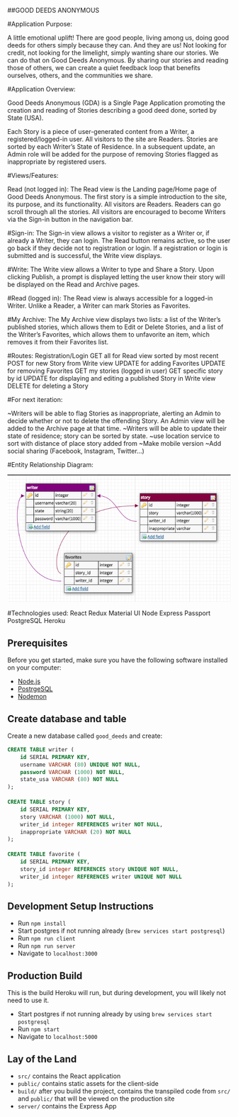 ##GOOD DEEDS ANONYMOUS

#Application Purpose:

A little emotional uplift! There are good people, living among us, doing good deeds for others simply because they can. And they are us! Not looking for credit, not looking for the limelight,  simply wanting share our stories. We can do that on Good Deeds Anonymous. By sharing our stories and reading those of others, we can create a quiet feedback loop that benefits ourselves, others, and the communities we share.

#Application Overview:

Good Deeds Anonymous (GDA) is a Single Page Application promoting the creation and reading of Stories describing a good deed done, sorted by State (USA).

Each Story is a piece of user-generated content from a Writer, a registered/logged-in user. All visitors to the site are Readers. Stories are sorted by each Writer’s State of Residence. In a subsequent update, an Admin role will be added for the purpose of removing Stories flagged as inappropriate by registered users.

#Views/Features:

Read (not logged in):
The Read view is the Landing page/Home page of Good Deeds Anonymous. The first story is a simple introduction to the site, its purpose, and its functionality. All visitors are Readers. Readers can go scroll through all the stories. All visitors are encouraged to become Writers via the Sign-in button in the navigation bar. 

#Sign-in:
The Sign-in view allows a visitor to register as a Writer or, if already a Writer, they can login. The Read button remains active, so the user go back if they decide not to registration or login. If a registration or login is submitted and is successful, the Write view displays.

#Write:
The Write view allows a Writer to type and Share a Story. Upon clicking Publish, a prompt is displayed letting the user know their story will be displayed on the Read and Archive pages.

#Read (logged in):
The Read view is always accessible for a logged-in Writer. Unlike a Reader, a Writer can mark Stories as Favorites.

#My Archive:
The My Archive view displays two lists: a list of the Writer’s published stories, which allows them to Edit or Delete Stories, and a list of the Writer’s Favorites, which allows them to unfavorite an item, which removes it from their Favorites list.

#Routes:
Registration/Login
GET all for Read view sorted by most recent
POST for new Story from Write view
UPDATE for adding Favorites
UPDATE for removing Favorites
GET my stories (logged in user)
GET specific story by id
UPDATE for displaying and editing a published Story in Write view
DELETE for deleting a Story

#For next iteration:

~Writers will be able to flag Stories as inappropriate, alerting an Admin to decide whether or not to delete the offending Story. An Admin view will be added to the Archive page at that time.
~Writers will be able to update their state of residence; story can be sorted by state.
	~use location service to sort with distance of place story added from
~Make mobile version
~Add social sharing (Facebook, Instagram, Twitter...)

#Entity Relationship Diagram:

![ERD](documentation/images/ERD_GoodDeedsAnonymous.png)

#Technologies used:
React
Redux
Material UI
Node
Express
Passport
PostgreSQL
Heroku

## Prerequisites

Before you get started, make sure you have the following software installed on your computer:

- [Node.js](https://nodejs.org/en/)
- [PostrgeSQL](https://www.postgresql.org/)
- [Nodemon](https://nodemon.io/)

## Create database and table

Create a new database called `good_deeds` and create:

```SQL
CREATE TABLE writer (
    id SERIAL PRIMARY KEY,
    username VARCHAR (80) UNIQUE NOT NULL,
    password VARCHAR (1000) NOT NULL,
    state_usa VARCHAR (80) NOT NULL
);

CREATE TABLE story (
	id SERIAL PRIMARY KEY,
	story VARCHAR (1000) NOT NULL,
	writer_id integer REFERENCES writer NOT NULL,
	inappropriate VARCHAR (20) NOT NULL
);

CREATE TABLE favorite (
	id SERIAL PRIMARY KEY,
	story_id integer REFERENCES story UNIQUE NOT NULL,
	writer_id integer REFERENCES writer UNIQUE NOT NULL
);
```
## Development Setup Instructions

* Run `npm install`
* Start postgres if not running already (`brew services start postgresql`)
* Run `npm run client`
* Run `npm run server`
* Navigate to `localhost:3000`

## Production Build

This is the build Heroku will run, but during development, you will likely not need to use it.

* Start postgres if not running already by using `brew services start postgresql`
* Run `npm start`
* Navigate to `localhost:5000`

## Lay of the Land

* `src/` contains the React application
* `public/` contains static assets for the client-side
* `build/` after you build the project, contains the transpiled code from `src/` and `public/` that will be viewed on the production site
* `server/` contains the Express App
